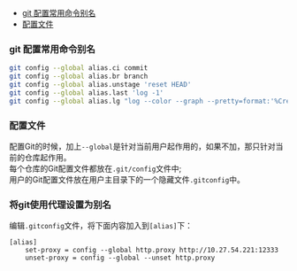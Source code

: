 - [git 配置常用命令别名](#git-配置常用命令别名)
- [配置文件](#配置文件)


### git 配置常用命令别名    
```sh
git config --global alias.ci commit
git config --global alias.br branch
git config --global alias.unstage 'reset HEAD'
git config --global alias.last 'log -1'
git config --global alias.lg "log --color --graph --pretty=format:'%Cred%h%Creset -%C(yellow)%d%Creset %s %Cgreen(%cr) %C(bold blue)<%an>%Creset' --abbrev-commit"
```
### 配置文件
配置Git的时候，加上`--global`是针对当前用户起作用的，如果不加，那只针对当前的仓库起作用。   
每个仓库的Git配置文件都放在`.git/config`文件中;     
用户的Git配置文件放在用户主目录下的一个隐藏文件`.gitconfig`中。

### 将git使用代理设置为别名     
编辑`.gitconfig`文件，将下面内容加入到`[alias]`下： 
```
[alias]
    set-proxy = config --global http.proxy http://10.27.54.221:12333
    unset-proxy = config --global --unset http.proxy
```